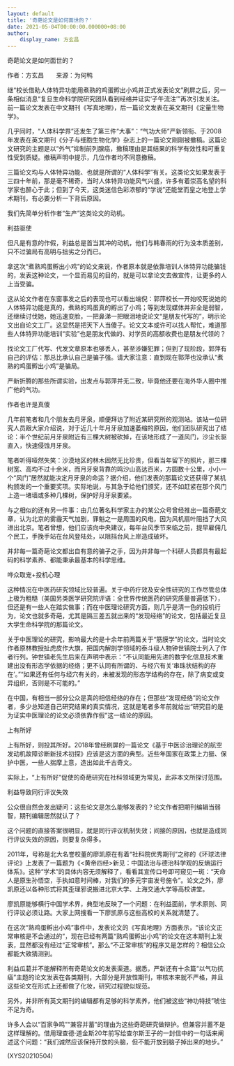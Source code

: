 ```yaml
---
layout: default
title: '奇葩论文是如何面世的？'
date: 2021-05-04T00:00:00.000000+08:00
author:
    display_name: 方玄昌
---
```


奇葩论文是如何面世的？

作者：方玄昌　　来源：为何鸭

继“校长借助人体特异功能用煮熟的鸡蛋孵出小鸡并正式发表论文”刷屏之后，另一条相似消息“复旦生命科学院研究团队看到经络并证实‘子午流注’”再次引发关注。前一篇论文发表在中文期刊《写真地理》，后一篇论文发表在英文期刊《定量生物学》。

几乎同时，“人体科学界”还发生了第三件“大事”：“气功大师”严新领衔、于2008年发表在英文期刊《分子与细胞生物化学》杂志上的一篇论文刚刚被撤稿。这篇论文研究的主题是以“外气”抑制前列腺癌，撤稿理由是其结果的科学有效性和可重复性受到质疑。撤稿声明中提示，几位作者均不同意撤稿。

三篇论文均与人体特异功能、也就是所谓的“人体科学”有关。这类论文如果发表于三四十年前，那是毫不稀奇，当时人体特异功能风气兴盛，许多有着崇高名望的科学家也醉心于此；但到了今天，这类迷信色彩浓郁的“学说”还能堂而皇之地登上学术期刊，有必要分析一下背后原因。

我们先简单分析作者“生产”这类论文的动机。

利益驱使

但凡是有意的作假，利益总是首当其冲的动机，他们与韩春雨的行为没本质差别，只不过骗局有高明与拙劣之分而已。

拿这次“煮熟鸡蛋孵出小鸡”的论文来说，作者原本就是依靠培训人体特异功能骗钱的，发表这种论文，一个显而易见的目的，就是可以拿论文去做宣传，让更多的人上当受骗。

这从论文作者在东窗事发之后的表现也可以看出端倪：郭萍校长一开始咬死说她的人体特异功能是真的，煮熟的鸡蛋真的孵出了小鸡；等到发现媒体并非全是弱智，还继续讨伐她，她迅速变脸，一把鼻涕一把眼泪地说论文“是朋友代写的”，明示论文出自论文工厂。这显然是把天下人当傻子。论文文本或许可以找人帮忙，难道那些人体特异功能培训“实验”也是朋友代做的、对学员的高额收费也是朋友代领的？

找论文工厂代写、代发文章原本也够丢人，甚至涉嫌犯罪；但到了现阶段，郭萍有自己的评估：那总比承认自己是骗子强。请大家注意：直到现在郭萍也没承认“煮熟的鸡蛋孵出小鸡”是骗局。

严新折腾的那些所谓实验，出发点与郭萍并无二致，毕竟他还要在海外华人圈中推广他的气功。

作者也许是真傻

几年前笔者和几个朋友去月牙泉，顺便拜访了附近某研究所的观测站。该站一位研究人员跟大家介绍说，对于近几十年月牙泉加速萎缩的原因，他们团队研究出了结论：半个世纪前月牙泉附近有三棵大树被砍掉，在该地形成了一道风门，沙尘长驱直入，快速侵蚀月牙泉。

笔者听得哑然失笑：沙漠地区的林木固然无比珍贵，但看当年留下的照片，那三棵树宽、高均不过十余米，而月牙泉背靠的鸣沙山高达百米，方圆数十公里，小小一个“风门”居然就能决定月牙泉的命运？据介绍，他们发表的那篇论文还获得了某机构颁发的一个重要奖项。实际地说，与其急于给他们颁奖，还不如赶紧在那个风门上造一堵墙或多种几棵树，保护好月牙泉要紧。

与之相似的还有另一件事：由几位著名科学家主办的某公众号曾经推出一篇奇葩文章，认为北京的雾霾天气加剧，罪魁之一是周围的风电，因为风机扇叶阻挡了大风进出北京。笔者曾想，他们应该向中央建议，每年台风季节来临之前，提早雇佣几个民工，手挽手站在台风登陆处，以阻挡台风上岸造成破坏。

并非每一篇奇葩论文都出自有意的骗子之手，因为并非每一个科研人员都具有最起码的科学素养、都能秉承最基本的科学思维。

哗众取宠+投机心理

这种情况在中医药研究领域比较普遍。关于中药疗效及安全性研究的工作尽管总体上极为粗糙（美国另类医学研究院评语：全世界传统医药的研究质量普遍低下），但还是有一些人在踏实做事；而在中医理论研究方面，则几乎是清一色的投机行为，论文也就多奇葩，尤其是隔三差五就出来的“发现经络”的论文，包括最近复旦大学生命科学院的那篇论文。

关于中医理论的研究，影响最大的是十余年前两篇关于“筋膜学”的论文，当时论文作者原林教授扯虎皮作大旗，把国内解剖学领域的泰斗级人物钟世镇院士列入了作者行列。钟世镇老先生后来在声明中表示：“不认同能用先进的数字化信息技术重建出没有形态学依据的经络；更不认同有所谓的、与经穴有关‘串珠状结构的存在’。”“如果还有任何与经穴有关的，未被发现的形态学结构的存在，除了病变或变异组织，否则是不可能的。”

在中国，有相当一部分公众是真的相信经络的存在；但那些“发现经络”的论文作者，多少总知道自己研究结果的真实情况，这就是笔者多年前就给出“研究目的是为证实中医理论的论文必须依靠作假”这一结论的原因。

上有所好

上有所好，则投其所好。2018年曾经刷屏的一篇论文《基于中医诊治理论的航空发动机故障诊断新技术初探》应该是这方面的典型。近些年国家在政策上力挺、保护中医，一些人揣摩上意，造出如此千古奇文。

实际上，“上有所好”促使的奇葩研究在社科领域更为常见，此非本文所探讨范围。

利益导致同行评议失效

公众很自然会发出疑问：这些论文是怎么能够发表的？论文作者把期刊编辑当弱智，期刊编辑居然就认了？

这个问题的直接答案很明显，就是同行评议机制失效；间接的原因，也就是造成同行评议失效的原因，则要复杂得多。

2011年，号称是北大名誉校董的廖凯原在有着“社科院优秀期刊”之称的《环球法律评论》上发表了一篇题为《<黄帝四经>新见：中国法治与德治科学观的反熵运行体系》。这种“学术”的具体内容无须解释了，看看其宣传口号即可窥见一斑：“天命人是原生孙悟空，手执如意时间棒，对我们的多元宇宙发号施令”。论文之外，廖凯原还以各种形式将其歪理邪说搬进北京大学、上海交通大学等高校讲堂。

廖凯原能够横行中国学术界，典型地反映了一个问题：在利益面前，学术原则、同行评议必须让路。大家上网搜看一下廖凯原与这些高校的关系就清楚了。

在这次“熟鸡蛋孵出小鸡”事件中，发表论文的《写真地理》方面表示，“该论文正常审核是不会通过的”，现在已经有两篇“熟鸡蛋孵出小鸡”的论文在这本期刊上发表，显然都没有经过“正常审核”。那么“不正常审核”的程序又是怎样的？相信公众都能大致猜测到。

利益瓜葛并不能解释所有奇葩论文的发表渠道。据悉，严新还有十余篇“以气功抗癌”主题的论文发表在各类期刊，大部分是开放性期刊，审核本来就不严格，并且这些论文在形式上还都做了化妆，研究过程貌似规范。

另外，并非所有英文期刊的编辑都有足够的科学素养，他们被这些“神功特技”唬住不足为奇。

许多人会以“百家争鸣”“兼容并蓄”的理由为这些奇葩研究做辩护。但兼容并蓄不是这样理解的。借用理查德·道金斯20年前写给查尔斯王子的一封信中的一句话来阐述这个问题：“我们诚然应该保持开放的头脑，但不能开放到脑子掉出来的地步。”

(XYS20210504)

